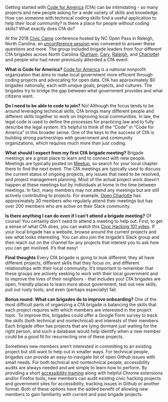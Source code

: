 Getting started with [Code for America](https://www.codeforamerica.org/) (CfA) can be intimidating - so many projects and new people asking for a wide variety of skills and knowledge. How can someone with technical coding skills find a useful application to help their local community? Is there a place for people without coding skills? What exactly does CfA do?

At the 2018 [Civic Camp](http://ncopenpass.com/civic-camp/) conference hosted by NC Open Pass in Raleigh, North Carolina, an [unconference session](http://ncopenpass.com/blog/unconference-grid-2018/) was convened to answer these questions and more. The group included brigade leaders from four different CfA brigades across North Carolina ([Durham](http://codefordurham.com/), [Cary](http://www.codeforcary.org/), [Raleigh](http://opennc-collaborative.org/brigades/raleigh/), and [Charlotte](http://codeforcharlotte.org/)) and people who had never previously attended a CfA event. 

**What is Code for America?**
[Code for America](https://www.codeforamerica.org/about-us) is a national nonprofit organization that aims to make local government more efficient through coding projects and advocating for open data. CfA has approximately 80 brigades nationally, each with unique goals, projects, and cultures. The brigades try to bridge the gap between what government provides and what citizens want. 

**Do I need to be able to code to join?**
No! Although the focus tends to be around leveraging technical skills, CfA brings many different people and different skills together to work on improving local communities. In law, the legal code is used to define the processes for practicing law and to fully describe the legal system. It’s helpful to think of the “Code” in “Code for America” in this broader sense. One of the keys to the success of CfA is building strong partnerships with government and community organizations, which requires much more than just coding.

**What should I expect from my first CfA brigade meeting?**
Brigade meetings are a great place to learn and to connect with new people. Meetings are typically posted on [Meetup](http://meetup.com), so search for your local chapter there to find the next event. The CfA meetings are typically used to discuss the current status of ongoing projects, any issues that need to be resolved, and project management planning. Most of the actual project work doesn’t happen at these meetings but by individuals at home in the time between meetings. In fact, many members may not attend any meetings but are still actively contributing to projects. For example, [Open Charlotte](http://codeforcharlotte.org/) has approximately 30 members who regularly attend their meetings but has over 200 members who are active on their Slack community.  

**Is there anything I can do even if I can’t attend a brigade meeting?**
Of course! You certainly don’t need to attend a meeting to help out. First, to get a sense of what CfA does, you can watch this [Civic Hacking 101 video](https://www.youtube.com/watch?v=wH6LnW_qjeI). If your local brigade has a website, browse around the current projects and see what looks interesting. You can also join the brigade’s Slack group and then reach out on the channel for any projects that interest you to ask how you can get involved. It’s that easy!

**Final thoughts**
Every CfA brigade is going to look different; they all have different projects, different skills that they focus on, and different relationships with their local community. It’s important to remember that these groups are actively seeking to work with their local government and to improve the lives of their neighbors - that includes you! CfA brigades are open, friendly places to learn more about government, test out new skills, pull out rusty tools, and even (perhaps especially) fail.   


**Bonus round:**
**What can brigades do to improve onboarding?**
One of the most difficult parts of organizing a CfA brigade is balancing the skills that each project requires with which members are interested in the project topic. To improve this, brigades could offer a Google Form survey to track the skills (both technical and nontechnical) and interests of their members. Each brigade often has projects that are lying dormant just waiting for the right person, and such a database would help identify when a new member could be a good fit for resurrecting one of these projects. 

Sometimes new members aren’t interested in committing to an existing project but still want to help out in smaller ways. For technical people, brigades can provide an easy-to-navigate list of open Github issues with small needs. For both technical and nontechnical people, accessibility audits are always needed and are simple to learn how to perform. By providing a short [accessibility training](https://docs.google.com/presentation/d/1lULuVGvJU-nWhPOQxObz01yfG-IeqN9jqQPZTeqhkZM/edit?usp=sharing) along with helpful Chrome extensions and/or Firefox tools, new members can audit existing civic hacking projects and government sites for accessibility, tracking issues in Github or another format. Both of these options have the added benefit of allowing new members to gain familiarity with current and past brigade projects.  


